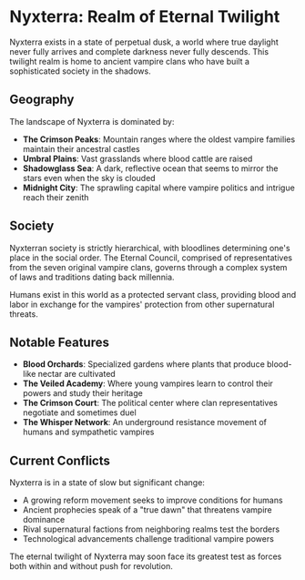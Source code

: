 # Nyxterra: Realm of Eternal Twilight

Nyxterra exists in a state of perpetual dusk, a world where true daylight never fully arrives and complete darkness never fully descends. This twilight realm is home to ancient vampire clans who have built a sophisticated society in the shadows.

## Geography

The landscape of Nyxterra is dominated by:

- **The Crimson Peaks**: Mountain ranges where the oldest vampire families maintain their ancestral castles
- **Umbral Plains**: Vast grasslands where blood cattle are raised
- **Shadowglass Sea**: A dark, reflective ocean that seems to mirror the stars even when the sky is clouded
- **Midnight City**: The sprawling capital where vampire politics and intrigue reach their zenith

## Society

Nyxterran society is strictly hierarchical, with bloodlines determining one's place in the social order. The Eternal Council, comprised of representatives from the seven original vampire clans, governs through a complex system of laws and traditions dating back millennia.

Humans exist in this world as a protected servant class, providing blood and labor in exchange for the vampires' protection from other supernatural threats.

## Notable Features

- **Blood Orchards**: Specialized gardens where plants that produce blood-like nectar are cultivated
- **The Veiled Academy**: Where young vampires learn to control their powers and study their heritage
- **The Crimson Court**: The political center where clan representatives negotiate and sometimes duel
- **The Whisper Network**: An underground resistance movement of humans and sympathetic vampires

## Current Conflicts

Nyxterra is in a state of slow but significant change:
- A growing reform movement seeks to improve conditions for humans
- Ancient prophecies speak of a "true dawn" that threatens vampire dominance
- Rival supernatural factions from neighboring realms test the borders
- Technological advancements challenge traditional vampire powers

The eternal twilight of Nyxterra may soon face its greatest test as forces both within and without push for revolution.

